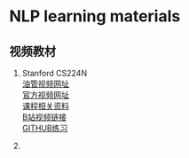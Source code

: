 # NLP learning materials

## 视频教材

1. Stanford CS224N   
   [油管视频网址](https://www.youtube.com/playlist?list=PLoROMvodv4rOSH4v6133s9LFPRHjEmbmJ)    
   [官方视频网址](http://onlinehub.stanford.edu/cs224)  
   [课程相关资料](http://web.stanford.edu/class/cs224n/index.html#schedule)  
   [B站视频链接](https://www.bilibili.com/video/BV1Nf4y1K7kU)  
   [GITHUB练习](https://github.com/DSKSD/DeepNLP-models-Pytorch)

2.   
   


## 